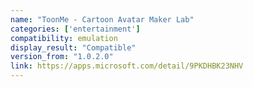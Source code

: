 ```yaml
---
name: "ToonMe - Cartoon Avatar Maker Lab"
categories: ['entertainment']
compatibility: emulation
display_result: "Compatible"
version_from: "1.0.2.0"
link: https://apps.microsoft.com/detail/9PKDHBK23NHV
---
```

